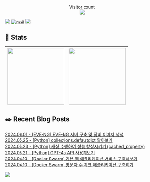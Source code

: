 
<p align="center">
    Visitor count<br>
    <img src="https://profile-counter.glitch.me/JaehyoJJAng/count.svg" />
</p>

[<img src="https://img.shields.io/badge/My BLOG-%23009639?style=for-the-badge&logo=Bloglovin&logoColor=white">][blog] [![mail](https://img.shields.io/badge/MAIL-Aff230?style=for-the-badge&logo=GMAIL&logoColor=%23000005)](mailto:yshrim12@naver.com) [<img src="https://img.shields.io/badge/jaehyo-7289da?style=for-the-badge&logo=DISCORD&logoColor=fff">][discord]

[blog]: https://jaehyojjang.github.io
[discord]: https://discord.gg/rm2y7rZmBS

## 💜 Stats

| [<img src="https://github-readme-stats.vercel.app/api?username=JaehyoJJAng&theme=onedark&hide_border=true&count_private=true" height="185" />](https://github.com/anuraghazra/github-readme-stats) |[<img src="https://streak-stats.demolab.com/?user=JaehyoJJAng&theme=dark" height="185" />](https://git.io/streak-stats)
| ------ | ------ |

## ✒️ Recent Blog Posts
[2024.06.01 - [EVE-NG] EVE-NG 서버 구축 및 장비 이미지 생성](https://jaehyojjang.dev/리눅스서버/eveng/eve-ng-install/) <br/>
[2024.05.25 - [Python] collections.defaultdict 알아보기](https://jaehyojjang.dev/language/python/2024-05-25-defaultdict/) <br/>
[2024.05.23 - [Python] 캐싱 수행하여 성능 향상시키기 (cached_property)](https://jaehyojjang.dev/language/python/2024-05-23-cache-property/) <br/>
[2024.05.21 - [Python] GPT-4o API 사용해보기](https://jaehyojjang.dev/language/python/2024-05-21-gpt-4o/) <br/>
[2024.04.10 - [Docker Swarm] 기본 웹 애플리케이션 서비스 구축해보기](https://jaehyojjang.dev/도커스웜/2024-04-10-basic-web-app/) <br/>
[2024.04.10 - [Docker Swarm] 방문자 수 체크 애플리케이션 구축하기](https://jaehyojjang.dev/도커스웜/2024-04-10-counter-app/) <br/>


<img src="https://img.shields.io/badge/최근%20배포일-2024/06/13_00:19-%23121212?style=flat">